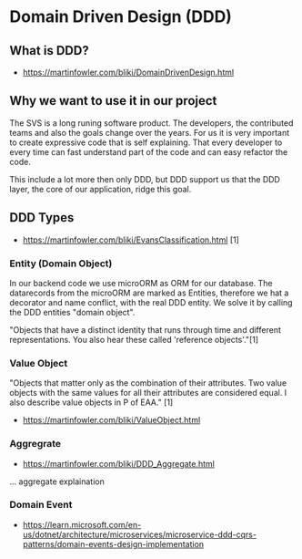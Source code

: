 # Domain Driven Design (DDD)

## What is DDD?

- https://martinfowler.com/bliki/DomainDrivenDesign.html

## Why we want to use it in our project

The SVS is a long runing software product. The developers, the contributed teams and also the goals change over the years.
For us it is very important to create expressive code that is self explaining. 
That every developer to every time can fast understand part of the code and can easy refactor the code. 

This include a lot more then only DDD, but DDD  support us that the DDD layer, the core of our application, ridge this goal.

## DDD Types
- https://martinfowler.com/bliki/EvansClassification.html [1]

### Entity (Domain Object)
In our backend code we use microORM as ORM for our database.
The datarecords from the microORM are marked as Entities, therefore we hat a decorator and name conflict,
with the real DDD entity. We solve it by calling the DDD entities "domain object".

"Objects that have a distinct identity that runs through time and different representations. You also hear these called 'reference objects'."[1]

### Value Object
"Objects that matter only as the combination of their attributes. Two value objects with the same values for all their attributes are considered equal. I also describe value objects in P of EAA." [1]

- https://martinfowler.com/bliki/ValueObject.html

### Aggregrate

- https://martinfowler.com/bliki/DDD_Aggregate.html

... aggregate explaination

### Domain Event

- https://learn.microsoft.com/en-us/dotnet/architecture/microservices/microservice-ddd-cqrs-patterns/domain-events-design-implementation